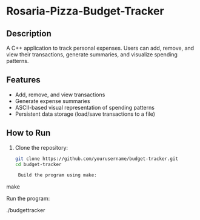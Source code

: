 # Rosaria-Pizza-Budget-Tracker
## Description
A C++ application to track personal expenses. Users can add, remove, and view their transactions, generate summaries, and visualize spending patterns.

## Features
- Add, remove, and view transactions
- Generate expense summaries
- ASCII-based visual representation of spending patterns
- Persistent data storage (load/save transactions to a file)

## How to Run
1. Clone the repository:
   ```bash
   git clone https://github.com/yourusername/budget-tracker.git
   cd budget-tracker

    Build the program using make:

make

Run the program:

./budgettracker
